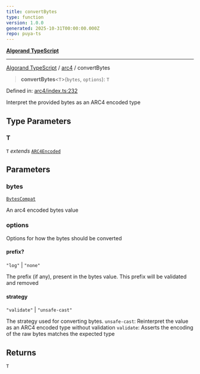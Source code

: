 ```yaml
---
title: convertBytes
type: function
version: 1.0.0
generated: 2025-10-31T00:00:00.000Z
repo: puya-ts
---
```


[**Algorand TypeScript**](/reference/algorand-typescript/api/readme/)

---

[Algorand TypeScript](docs/_md/modules) / [arc4](docs/_md/arc4/README) / convertBytes

> **convertBytes**\<`T`\>(`bytes`, `options`): `T`

Defined in: [arc4/index.ts:232](https://github.com/algorandfoundation/puya-ts/blob/main/packages/algo-ts/src/arc4/index.ts#L232)

Interpret the provided bytes as an ARC4 encoded type

## Type Parameters

### T

`T` _extends_ [`ARC4Encoded`](/reference/algorand-typescript/api/arc4/classes/arc4encoded/)

## Parameters

### bytes

[`BytesCompat`](/reference/algorand-typescript/api/index/type-aliases/bytescompat/)

An arc4 encoded bytes value

### options

Options for how the bytes should be converted

#### prefix?

`"log"` \| `"none"`

The prefix (if any), present in the bytes value. This prefix will be validated and removed

#### strategy

`"validate"` \| `"unsafe-cast"`

The strategy used for converting bytes.
`unsafe-cast`: Reinterpret the value as an ARC4 encoded type without validation
`validate`: Asserts the encoding of the raw bytes matches the expected type

## Returns

`T`
